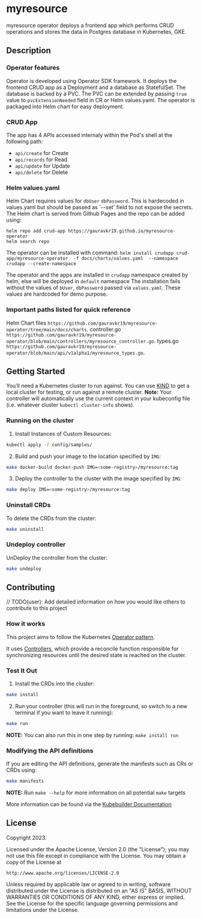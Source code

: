 # myresource
myresource operator deploys a frontend app which performs CRUD operations and stores the data in Postgres database in Kubernetes, GKE.

## Description
### Operator features
Operator is developed using Operator SDK framework. It deploys the frontend CRUD app as a Deployment and a database as StatefulSet. The database is backed by a PVC. The PVC can be extended by passing `true` value to `pvcExtensionNeeded` field in CR or Helm values.yaml. The operator is packaged into Helm chart for easy deployment. 

### CRUD App
The app has 4 APIs accessed internaly within the Pod's shell at the following path:
* `api/create` for Create
* `api/records` for Read
* `api/update` for Update
* `api/delete` for Delete

### Helm values.yaml
Helm Chart requires values for  `dbUser` `dbPassword`. This is hardecoded in values.yaml but should be passed as `--set' field to not expose the secrets.
The Helm chart is served from Github Pages and the repo can be added using:
```
helm repo add crud-app https://gauravkr19.github.io/myresource-operator
helm search repo
```
The operator can be installed with command:
`helm install crudapp crud-app/myresource-operator  -f docs/charts/values.yaml  --namespace crudapp --create-namespace`

The operator and the apps are installed in `crudapp` namespace created by helm, else will be deployed in `default` namespace
The installation fails without the values of `bUser`, `dbPassword` passed via `values.yaml`. These values are hardcoded for demo purpose.


### Important paths listed for quick reference
Helm Chart files `https://github.com/gauravkr19/myresource-operator/tree/main/docs/charts`.
controller.go `https://github.com/gauravkr19/myresource-operator/blob/main/controllers/myresource_controller.go`.
types.go `https://github.com/gauravkr19/myresource-operator/blob/main/api/v1alpha1/myresource_types.go`.


## Getting Started
You’ll need a Kubernetes cluster to run against. You can use [KIND](https://sigs.k8s.io/kind) to get a local cluster for testing, or run against a remote cluster.
**Note:** Your controller will automatically use the current context in your kubeconfig file (i.e. whatever cluster `kubectl cluster-info` shows).

### Running on the cluster
1. Install Instances of Custom Resources:

```sh
kubectl apply -f config/samples/
```

2. Build and push your image to the location specified by `IMG`:

```sh
make docker-build docker-push IMG=<some-registry>/myresource:tag
```

3. Deploy the controller to the cluster with the image specified by `IMG`:

```sh
make deploy IMG=<some-registry>/myresource:tag
```

### Uninstall CRDs
To delete the CRDs from the cluster:

```sh
make uninstall
```

### Undeploy controller
UnDeploy the controller from the cluster:

```sh
make undeploy
```

## Contributing
// TODO(user): Add detailed information on how you would like others to contribute to this project

### How it works
This project aims to follow the Kubernetes [Operator pattern](https://kubernetes.io/docs/concepts/extend-kubernetes/operator/).

It uses [Controllers](https://kubernetes.io/docs/concepts/architecture/controller/),
which provide a reconcile function responsible for synchronizing resources until the desired state is reached on the cluster.

### Test It Out
1. Install the CRDs into the cluster:

```sh
make install
```

2. Run your controller (this will run in the foreground, so switch to a new terminal if you want to leave it running):

```sh
make run
```

**NOTE:** You can also run this in one step by running: `make install run`

### Modifying the API definitions
If you are editing the API definitions, generate the manifests such as CRs or CRDs using:

```sh
make manifests
```

**NOTE:** Run `make --help` for more information on all potential `make` targets

More information can be found via the [Kubebuilder Documentation](https://book.kubebuilder.io/introduction.html)

## License

Copyright 2023.

Licensed under the Apache License, Version 2.0 (the "License");
you may not use this file except in compliance with the License.
You may obtain a copy of the License at

    http://www.apache.org/licenses/LICENSE-2.0

Unless required by applicable law or agreed to in writing, software
distributed under the License is distributed on an "AS IS" BASIS,
WITHOUT WARRANTIES OR CONDITIONS OF ANY KIND, either express or implied.
See the License for the specific language governing permissions and
limitations under the License.

